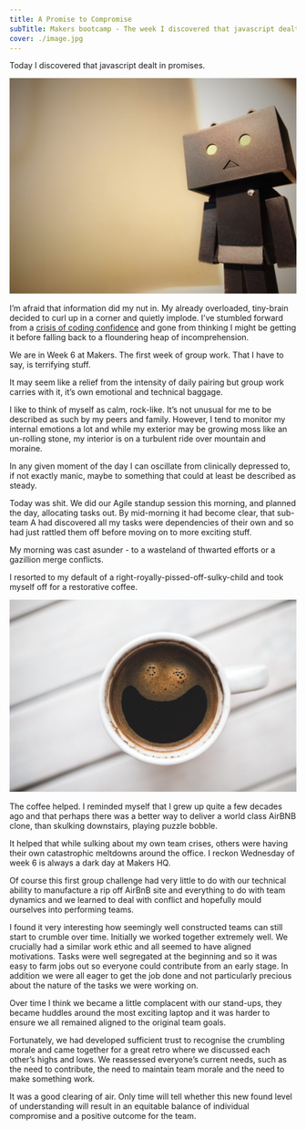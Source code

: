 ```yaml
---
title: A Promise to Compromise
subTitle: Makers bootcamp - The week I discovered that javascript dealt in promises.
cover: ./image.jpg
---
```


Today I discovered that javascript dealt in promises.

![promise](./image.jpg)

I’m afraid that information did my nut in. My already overloaded, tiny-brain decided to curl up in a corner and quietly implode. I’ve stumbled forward from a [crisis of coding confidence](../a-crisis-of-coding-confidence) and gone from thinking I might be getting it before falling back to a floundering heap of incomprehension.

We are in Week 6 at Makers. The first week of group work. That I have to say, is terrifying stuff.

It may seem like a relief from the intensity of daily pairing but group work carries with it, it’s own emotional and technical baggage.

I like to think of myself as calm, rock-like. It’s not unusual for me to be described as such by my peers and family. However, I tend to monitor my internal emotions a lot and while my exterior may be growing moss like an un-rolling stone, my interior is on a turbulent ride over mountain and moraine.

In any given moment of the day I can oscillate from clinically depressed to, if not exactly manic, maybe to something that could at least be described as steady.

Today was shit. We did our Agile standup session this morning, and planned the day, allocating tasks out. By mid-morning it had become clear, that sub-team A had discovered all my tasks were dependencies of their own and so had just rattled them off before moving on to more exciting stuff.

My morning was cast asunder - to a wasteland of thwarted efforts or a gazillion merge conflicts.

I resorted to my default of a right-royally-pissed-off-sulky-child and took myself off for a restorative coffee.

![coffee cup](./image1.jpg)

The coffee helped. I reminded myself that I grew up quite a few decades ago and that perhaps there was a better way to deliver a world class AirBNB clone, than skulking downstairs, playing puzzle bobble.

It helped that while sulking about my own team crises, others were having their own catastrophic meltdowns around the office. I reckon Wednesday of week 6 is always a dark day at Makers HQ.

Of course this first group challenge had very little to do with our technical ability to manufacture a rip off AirBnB site and everything to do with team dynamics and we learned to deal with conflict and hopefully mould ourselves into performing teams.

I found it very interesting how seemingly well constructed teams can still start to crumble over time. Initially we worked together extremely well. We crucially had a similar work ethic and all seemed to have aligned motivations. Tasks were well segregated at the beginning and so it was easy to farm jobs out so everyone could contribute from an early stage. In addition we were all eager to get the job done and not particularly precious about the nature of the tasks we were working on.

Over time I think we became a little complacent with our stand-ups, they became huddles around the most exciting laptop and it was harder to ensure we all remained aligned to the original team goals.

Fortunately, we had developed sufficient trust to recognise the crumbling morale and came together for a great retro where we discussed each other’s highs and lows. We reassessed everyone’s current needs, such as the need to contribute, the need to maintain team morale and the need to make something work.

It was a good clearing of air. Only time will tell whether this new found level of understanding will result in an equitable balance of individual compromise and a positive outcome for the team.
